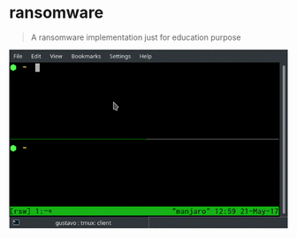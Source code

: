 # ransomware

> A ransomware implementation just for education purpose

![Demo](demo.gif?raw=true "Demo")


